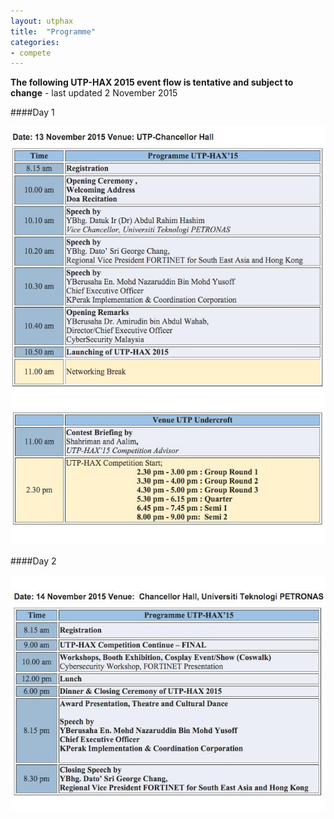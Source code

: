 ```yaml
---
layout: utphax
title:  "Programme"
categories:
- compete
---
```


**The following UTP-HAX 2015 event flow is tentative and subject to change** - last updated 2 November 2015


####Day 1

<img src="/assets/img/competition/1.jpg" alt="day1_1">
<img src="/assets/img/competition/2.jpg" alt="day1_2">

####Day 2

<img src="/assets/img/competition/3.jpg" alt="day2">

